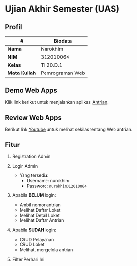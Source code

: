 # Ujian Akhir Semester (UAS)
## Profil
| # | Biodata |
| -------- | --- |
| **Nama** | Nurokhim |
| **NIM** | 312010064 |
| **Kelas** | TI.20.D.1 |
| **Mata Kuliah** | Pemrograman Web |

## Demo Web Apps
Klik link berikut untuk menjalankan aplikasi [Antrian](https://nurokhim.my.id).

## Review Web Apps
Berikut link [Youtube](https://youtu.be/J9y2jHKN_Yw) untuk melihat sekilas tentang Web antrian.

## Fitur
1. Registration Admin
2. Login Admin
   - Yang tersedia:
     - Username: nurokhim
     - Password: `nurokhim312010064`

3. Apabila **BELUM** login:
     * Ambil nomor antrian
     * Melihat Daftar Loket
     * Melihat Detail Loket
     * Melihat Daftar Antrian
4. Apabila **SUDAH** login:
     * CRUD Pelayanan
     * CRUD Loket
     * Melihat, mengelola antrian
5. Filter Perhari Ini
